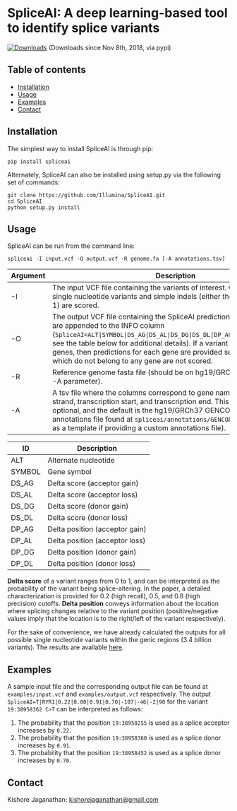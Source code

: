 # SpliceAI: A deep learning-based tool to identify splice variants
[![Downloads](https://pepy.tech/badge/spliceai)](https://pepy.tech/project/spliceai) (Downloads since Nov 8th, 2018, via pypi)

## Table of contents

  * [Installation](#installation)
  * [Usage](#usage)
  * [Examples](#examples)
  * [Contact](#contact)

## Installation

The simplest way to install SpliceAI is through pip:
```
pip install spliceai
```

Alternately, SpliceAI can also be installed using setup.py via the following set of commands:
```
git clone https://github.com/Illumina/SpliceAI.git
cd SpliceAI
python setup.py install
```

## Usage

SpliceAI can be run from the command line: 
```
spliceai -I input.vcf -O output.vcf -R genome.fa [-A annotations.tsv]
```
| Argument | Description |
| -------- | ----------- |
|    -I    | The input VCF file containing the variants of interest. Currently, only single nucleotide variants and simple indels (either the ref or alt length is 1) are scored. |
|    -O    | The output VCF file containing the SpliceAI predictions. The predictions are appended to the INFO column (`SpliceAI=ALT\|SYMBOL\|DS_AG\|DS_AL\|DS_DG\|DS_DL\|DP_AG\|DP_AL\|DP_DG\|DP_DL`: see the table below for additional details). If a variant belongs to multiple genes, then predictions for each gene are provided separately. Variants which do not belong to any gene are not scored. |
|    -R    | Reference genome fasta file (should be on hg19/GRCh37 if using default -A parameter). |
|    -A    | A tsv file where the columns correspond to gene name, chromosome, strand, transcription start, and transcription end. This argument is optional, and the default is the hg19/GRCh37 GENCODE.v24lift37 gene annotations file found at `spliceai/annotations/GENCODE.v24lift37` (use it as a template if providing a custom annotations file). |

|    ID    | Description |
| -------- | ----------- |
|  ALT     | Alternate nucleotide |
|  SYMBOL  | Gene symbol |
|  DS_AG   | Delta score (acceptor gain) |
|  DS_AL   | Delta score (acceptor loss) |
|  DS_DG   | Delta score (donor gain) |
|  DS_DL   | Delta score (donor loss) |
|  DP_AG   | Delta position (acceptor gain) |
|  DP_AL   | Delta position (acceptor loss) |
|  DP_DG   | Delta position (donor gain) |
|  DP_DL   | Delta position (donor loss) |

**Delta score** of a variant ranges from 0 to 1, and can be interpreted as the probability of the variant being splice-altering. In the paper, a detailed characterization is provided for 0.2 (high recall), 0.5, and 0.8 (high precision) cutoffs. **Delta position** conveys information about the location where splicing changes relative to the variant position (positive/negative values imply that the location is to the right/left of the variant respectively).

For the sake of convenience, we have already calculated the outputs for all possible single nucleotide variants within the genic regions (3.4 billion variants). The results are available [here](https://basespace.illumina.com/s/5u6ThOblecrh).

## Examples

A sample input file and the corresponding output file can be found at `examples/input.vcf` and `examples/output.vcf` respectively. The output `SpliceAI=T|RYR1|0.22|0.00|0.91|0.70|-107|-46|-2|90` for the variant `19:38958362 C>T` can be interpreted as follows:
1. The probability that the position `19:38958255` is used as a splice acceptor increases by `0.22`.
2. The probability that the position `19:38958360` is used as a splice donor increases by `0.91`.
3. The probability that the position `19:38958452` is used as a splice donor increases by `0.70`.

## Contact

Kishore Jaganathan: kishorejaganathan@gmail.com


